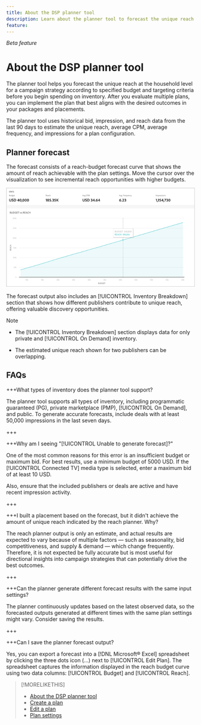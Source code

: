 ```yaml
---
title: About the DSP planner tool
description: Learn about the planner tool to forecast the unique reach  for a campaign strategy according to specified budget and targeting criteria.
feature: 
---
```


*Beta feature*

# About the DSP planner tool

The planner tool helps you forecast the unique reach at the household level for a campaign strategy according to specified budget and targeting criteria before you begin spending on inventory. After you evaluate multiple plans, you can implement the plan that best aligns with the desired outcomes in your packages and placements.

The planner tool uses historical bid, impression, and reach data from the last 90 days to estimate the unique reach, average CPM, average frequency, and impressions for a plan configuration.

## Planner forecast

The forecast consists of a reach-budget forecast curve that shows the amount of reach achievable with the plan settings. Move the cursor over the visualization to see incremental reach opportunities with higher budgets.

![Planner forecast](/help/dsp/assets/planner-forecast.png "Planner forecast")

The forecast output also includes an [!UICONTROL Inventory Breakdown] section that shows how different publishers contribute to unique reach, offering valuable discovery opportunities.

>[!NOTE]
>
>* The [!UICONTROL Inventory Breakdown] section displays data for only private and [!UICONTROL On Demand] inventory.
* The estimated unique reach shown for two publishers can be overlapping.

## FAQs

+++What types of inventory does the planner tool support?

The planner tool supports all types of inventory, including programmatic guaranteed (PG), private marketplace (PMP), [!UICONTROL On Demand], and public. To generate accurate forecasts, include deals with at least 50,000 impressions in the last seven days.

+++

+++Why am I seeing "[!UICONTROL Unable to generate forecast]?"

One of the most common reasons for this error is an insufficient budget or maximum bid. For best results, use a minimum budget of 5000 USD. If the [!UICONTROL Connected TV] media type is selected, enter a maximum bid of at least 10 USD.

Also, ensure that the included publishers or deals are active and have recent impression activity.

+++

+++I built a placement based on the forecast, but it didn't achieve the amount of unique reach indicated by the reach planner. Why? 

The reach planner output is only an estimate, and actual results are expected to vary because of multiple factors &mdash; such as seasonality, bid competitiveness, and supply & demand &mdash; which change frequently. Therefore, it is not expected be fully accurate but is most useful for directional insights into campaign strategies that can potentially drive the best outcomes. 

+++

+++Can the planner generate different forecast results with the same input settings?

The planner continuously updates based on the latest observed data, so the forecasted outputs generated at different times with the same plan settings might vary. Consider saving the results.

+++

+++Can I save the planner forecast output?

Yes, you can export a forecast into a [!DNL Microsoft® Excel] spreadsheet by clicking the three dots icon (...) next to [!UICONTROL Edit Plan]. The  spreadsheet captures the information displayed in the reach budget curve using two data columns: [!UICONTROL Budget] and [!UICONTROL Reach].

>[!MORELIKETHIS]
>
>* [About the DSP planner tool](planner-about.md)
>* [Create a plan](planner-create.md)
>* [Edit a plan](planner-edit.md)
>* [Plan settings](planner-settings.md)
